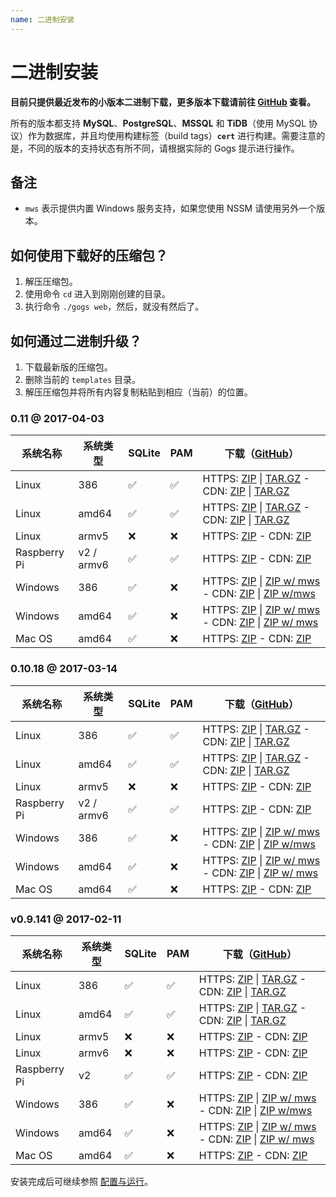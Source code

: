 ```yaml
---
name: 二进制安装
---
```


# 二进制安装

**目前只提供最近发布的小版本二进制下载，更多版本下载请前往 [GitHub](https://github.com/gogits/gogs/releases) 查看。**

所有的版本都支持 **MySQL**、**PostgreSQL**、**MSSQL** 和 **TiDB**（使用 MySQL 协议）作为数据库，并且均使用构建标签（build tags）**`cert`** 进行构建。需要注意的是，不同的版本的支持状态有所不同，请根据实际的 Gogs 提示进行操作。

## 备注

- `mws` 表示提供内置 Windows 服务支持，如果您使用 NSSM 请使用另外一个版本。

## 如何使用下载好的压缩包？

1. 解压压缩包。
2. 使用命令 `cd` 进入到刚刚创建的目录。
3. 执行命令 `./gogs web`，然后，就没有然后了。

## 如何通过二进制升级？

1. 下载最新版的压缩包。
2. 删除当前的 `templates` 目录。
3. 解压压缩包并将所有内容复制粘贴到相应（当前）的位置。

### 0.11 @ 2017-04-03

|系统名称|系统类型|SQLite|PAM|下载（[GitHub](https://github.com/gogits/gogs/releases/tag/v0.11)）|
|------|----|------|---|--------|
|Linux|386|✅|✅|HTTPS: [ZIP](https://dl.gogs.io/0.11/linux_386.zip) \| [TAR.GZ](https://dl.gogs.io/0.11/linux_386.tar.gz) - CDN: [ZIP](http://7d9nal.com2.z0.glb.qiniucdn.com/0.11/linux_386.zip) \| [TAR.GZ](http://7d9nal.com2.z0.glb.qiniucdn.com/0.11/linux_386.tar.gz)|
|Linux|amd64|✅|✅|HTTPS: [ZIP](https://dl.gogs.io/0.11/linux_amd64.zip) \| [TAR.GZ](https://dl.gogs.io/0.11/linux_amd64.tar.gz) - CDN: [ZIP](http://7d9nal.com2.z0.glb.qiniucdn.com/0.11/linux_amd64.zip) \| [TAR.GZ](http://7d9nal.com2.z0.glb.qiniucdn.com/0.11/linux_amd64.tar.gz)|
|Linux|armv5|❌|❌|HTTPS: [ZIP](https://dl.gogs.io/0.11/linux_armv5.zip) - CDN: [ZIP](http://7d9nal.com2.z0.glb.qiniucdn.com/0.11/linux_armv5.zip)|
|Raspberry Pi|v2 / armv6|✅|✅|HTTPS: [ZIP](https://dl.gogs.io/0.11/raspi2_armv6.zip) - CDN: [ZIP](http://7d9nal.com2.z0.glb.qiniucdn.com/0.11/raspi2_armv6.zip)|
|Windows|386|✅|❌|HTTPS: [ZIP](https://dl.gogs.io/0.11/windows_386.zip) \| [ZIP w/ mws](https://dl.gogs.io/0.11/windows_386_mws.zip) - CDN: [ZIP](http://7d9nal.com2.z0.glb.qiniucdn.com/0.11/windows_386.zip) \| [ZIP w/mws](http://7d9nal.com2.z0.glb.qiniucdn.com/0.11/windows_386_mws.zip)|
|Windows|amd64|✅|❌|HTTPS: [ZIP](https://dl.gogs.io/0.11/windows_amd64.zip) \| [ZIP w/ mws](https://dl.gogs.io/0.11/windows_amd64_mws.zip) - CDN: [ZIP](http://7d9nal.com2.z0.glb.qiniucdn.com/0.11/windows_amd64.zip) \| [ZIP w/ mws](http://7d9nal.com2.z0.glb.qiniucdn.com/0.11/windows_amd64_mws.zip)|
|Mac OS|amd64|✅|❌|HTTPS: [ZIP](https://dl.gogs.io/0.11/darwin_amd64.zip) - CDN: [ZIP](http://7d9nal.com2.z0.glb.qiniucdn.com/0.11/darwin_amd64.zip)|

### 0.10.18 @ 2017-03-14

|系统名称|系统类型|SQLite|PAM|下载（[GitHub](https://github.com/gogits/gogs/releases/tag/v0.10.18)）|
|------|----|------|---|--------|
|Linux|386|✅|✅|HTTPS: [ZIP](https://dl.gogs.io/0.10.18/linux_386.zip) \| [TAR.GZ](https://dl.gogs.io/0.10.18/linux_386.tar.gz) - CDN: [ZIP](http://7d9nal.com2.z0.glb.qiniucdn.com/0.10.18/linux_386.zip) \| [TAR.GZ](http://7d9nal.com2.z0.glb.qiniucdn.com/0.10.18/linux_386.tar.gz)|
|Linux|amd64|✅|✅|HTTPS: [ZIP](https://dl.gogs.io/0.10.18/linux_amd64.zip) \| [TAR.GZ](https://dl.gogs.io/0.10.18/linux_amd64.tar.gz) - CDN: [ZIP](http://7d9nal.com2.z0.glb.qiniucdn.com/0.10.18/linux_amd64.zip) \| [TAR.GZ](http://7d9nal.com2.z0.glb.qiniucdn.com/0.10.18/linux_amd64.tar.gz)|
|Linux|armv5|❌|❌|HTTPS: [ZIP](https://dl.gogs.io/0.10.18/linux_armv5.zip) - CDN: [ZIP](http://7d9nal.com2.z0.glb.qiniucdn.com/0.10.18/linux_armv5.zip)|
|Raspberry Pi|v2 / armv6|✅|✅|HTTPS: [ZIP](https://dl.gogs.io/0.10.18/raspi2_armv6.zip) - CDN: [ZIP](http://7d9nal.com2.z0.glb.qiniucdn.com/0.10.18/raspi2_armv6.zip)|
|Windows|386|✅|❌|HTTPS: [ZIP](https://dl.gogs.io/0.10.18/windows_386.zip) \| [ZIP w/ mws](https://dl.gogs.io/0.10.18/windows_386_mws.zip) - CDN: [ZIP](http://7d9nal.com2.z0.glb.qiniucdn.com/0.10.18/windows_386.zip) \| [ZIP w/mws](http://7d9nal.com2.z0.glb.qiniucdn.com/0.10.18/windows_386_mws.zip)|
|Windows|amd64|✅|❌|HTTPS: [ZIP](https://dl.gogs.io/0.10.18/windows_amd64.zip) \| [ZIP w/ mws](https://dl.gogs.io/0.10.18/windows_amd64_mws.zip) - CDN: [ZIP](http://7d9nal.com2.z0.glb.qiniucdn.com/0.10.18/windows_amd64.zip) \| [ZIP w/ mws](http://7d9nal.com2.z0.glb.qiniucdn.com/0.10.18/windows_amd64_mws.zip)|
|Mac OS|amd64|✅|❌|HTTPS: [ZIP](https://dl.gogs.io/0.10.18/darwin_amd64.zip) - CDN: [ZIP](http://7d9nal.com2.z0.glb.qiniucdn.com/0.10.18/darwin_amd64.zip)|

### v0.9.141 @ 2017-02-11

|系统名称|系统类型|SQLite|PAM|下载（[GitHub](https://github.com/gogits/gogs/releases/tag/v0.9.141)）|
|------|----|------|---|--------|
|Linux|386|✅|✅|HTTPS: [ZIP](https://dl.gogs.io/gogs_v0.9.141_linux_386.zip) \| [TAR.GZ](https://dl.gogs.io/gogs_v0.9.141_linux_386.tar.gz) - CDN: [ZIP](http://7d9nal.com2.z0.glb.qiniucdn.com/gogs_v0.9.141_linux_386.zip) \| [TAR.GZ](http://7d9nal.com2.z0.glb.qiniucdn.com/gogs_v0.9.141_linux_386.tar.gz)|
|Linux|amd64|✅|✅|HTTPS: [ZIP](https://dl.gogs.io/gogs_v0.9.141_linux_amd64.zip) \| [TAR.GZ](https://dl.gogs.io/gogs_v0.9.141_linux_amd64.tar.gz) - CDN: [ZIP](http://7d9nal.com2.z0.glb.qiniucdn.com/gogs_v0.9.141_linux_amd64.zip) \| [TAR.GZ](http://7d9nal.com2.z0.glb.qiniucdn.com/gogs_v0.9.141_linux_amd64.tar.gz)|
|Linux|armv5|❌|❌|HTTPS: [ZIP](https://dl.gogs.io/gogs_v0.9.141_linux_armv5.zip) - CDN: [ZIP](http://7d9nal.com2.z0.glb.qiniucdn.com/gogs_v0.9.141_linux_armv5.zip)|
|Linux|armv6|❌|❌|HTTPS: [ZIP](https://dl.gogs.io/gogs_v0.9.141_linux_armv6.zip) - CDN: [ZIP](http://7d9nal.com2.z0.glb.qiniucdn.com/gogs_v0.9.141_linux_armv6.zip)|
|Raspberry Pi|v2|✅|✅|HTTPS: [ZIP](https://dl.gogs.io/gogs_v0.9.141_raspi2_armv6.zip) - CDN: [ZIP](http://7d9nal.com2.z0.glb.qiniucdn.com/gogs_v0.9.141_raspi2_armv6.zip)|
|Windows|386|✅|❌|HTTPS: [ZIP](https://dl.gogs.io/gogs_v0.9.141_windows_386.zip) \| [ZIP w/ mws](https://dl.gogs.io/gogs_v0.9.141_windows_386_mws.zip) - CDN: [ZIP](http://7d9nal.com2.z0.glb.qiniucdn.com/gogs_v0.9.141_windows_386.zip) \| [ZIP w/mws](http://7d9nal.com2.z0.glb.qiniucdn.com/gogs_v0.9.141_windows_386_mws.zip)|
|Windows|amd64|✅|❌|HTTPS: [ZIP](https://dl.gogs.io/gogs_v0.9.141_windows_amd64.zip) \| [ZIP w/ mws](https://dl.gogs.io/gogs_v0.9.141_windows_amd64_mws.zip) - CDN: [ZIP](http://7d9nal.com2.z0.glb.qiniucdn.com/gogs_v0.9.141_windows_amd64.zip) \| [ZIP w/ mws](http://7d9nal.com2.z0.glb.qiniucdn.com/gogs_v0.9.141_windows_amd64_mws.zip)|
|Mac OS|amd64|✅|❌|HTTPS: [ZIP](https://dl.gogs.io/gogs_v0.9.141_darwin_amd64.zip) - CDN: [ZIP](http://7d9nal.com2.z0.glb.qiniucdn.com/gogs_v0.9.141_darwin_amd64.zip)|

安装完成后可继续参照 [配置与运行](configuration_and_run.html)。
